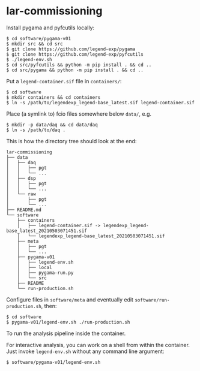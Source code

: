 # lar-commissioning

Install pygama and pyfcutils locally:
```console
$ cd software/pygama-v01
$ mkdir src && cd src
$ git clone https://github.com/legend-exp/pygama
$ git clone https://github.com/legend-exp/pyfcutils
$ ./legend-env.sh
$ cd src/pyfcutils && python -m pip install . && cd ..
$ cd src/pygama && python -m pip install . && cd ..
```

Put a `legend-container.sif` file in `containers/`:
```console
$ cd software
$ mkdir containers && cd containers
$ ln -s /path/to/legendexp_legend-base_latest.sif legend-container.sif
```

Place (a symlink to) fcio files somewhere below `data/`, e.g.
```console
$ mkdir -p data/daq && cd data/daq
$ ln -s /path/to/daq .
```

This is how the directory tree should look at the end:
```
lar-commissioning
├── data
│   ├── daq
│   │   ├── pgt
│   │   └── ...
│   ├── dsp
│   │   ├── pgt
│   │   └── ...
│   └── raw
│       ├── pgt
│       └── ...
├── README.md
└── software
    ├── containers
    │   ├── legend-container.sif -> legendexp_legend-base_latest_20210503071451.sif
    │   └── legendexp_legend-base_latest_20210503071451.sif
    ├── meta
    │   ├── pgt
    │   └── ...
    ├── pygama-v01
    │   ├── legend-env.sh
    │   ├── local
    │   ├── pygama-run.py
    │   └── src
    ├── README
    └── run-production.sh
```

Configure files in `software/meta` and eventually edit `software/run-production.sh`, then:
```console
$ cd software
$ pygama-v01/legend-env.sh ./run-production.sh
```
To run the analysis pipeline inside the container.

For interactive analysis, you can work on a shell from within the container.
Just invoke `legend-env.sh` without any command line argument:
```console
$ software/pygama-v01/legend-env.sh
```

